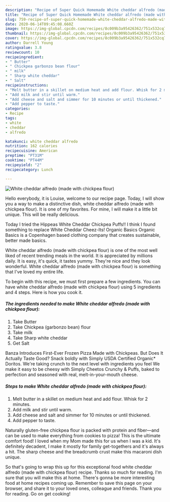 ```yaml
---
description: "Recipe of Super Quick Homemade White cheddar alfredo (made with chickpea flour)"
title: "Recipe of Super Quick Homemade White cheddar alfredo (made with chickpea flour)"
slug: 759-recipe-of-super-quick-homemade-white-cheddar-alfredo-made-with-chickpea-flour
date: 2020-06-14T09:45:08.660Z
image: https://img-global.cpcdn.com/recipes/8c009b3a95426362/751x532cq70/white-cheddar-alfredo-made-with-chickpea-flour-recipe-main-photo.jpg
thumbnail: https://img-global.cpcdn.com/recipes/8c009b3a95426362/751x532cq70/white-cheddar-alfredo-made-with-chickpea-flour-recipe-main-photo.jpg
cover: https://img-global.cpcdn.com/recipes/8c009b3a95426362/751x532cq70/white-cheddar-alfredo-made-with-chickpea-flour-recipe-main-photo.jpg
author: Darrell Young
ratingvalue: 3.8
reviewcount: 10
recipeingredient:
- " Butter"
- " Chickpea garbonzo bean flour"
- " milk"
- " Sharp white cheddar"
- " Salt"
recipeinstructions:
- "Melt butter in a skillet on medium heat and add flour. Whisk for 2 minutes."
- "Add milk and stir until warm."
- "Add cheese and salt and simmer for 10 minutes or until thickened."
- "Add pepper to taste."
categories:
- Recipe
tags:
- white
- cheddar
- alfredo

katakunci: white cheddar alfredo 
nutrition: 162 calories
recipecuisine: American
preptime: "PT31M"
cooktime: "PT44M"
recipeyield: "2"
recipecategory: Lunch

---
```



![White cheddar alfredo (made with chickpea flour)](https://img-global.cpcdn.com/recipes/8c009b3a95426362/751x532cq70/white-cheddar-alfredo-made-with-chickpea-flour-recipe-main-photo.jpg)

Hello everybody, it is Louise, welcome to our recipe page. Today, I will show you a way to make a distinctive dish, white cheddar alfredo (made with chickpea flour). It is one of my favorites. For mine, I will make it a little bit unique. This will be really delicious.

Today I tried the Hippeas White Cheddar Chickpea Puffs!! I think I found something to replace White Cheddar Cheez-Its! Organic Basics Organic Basics is a Copenhagen based clothing company that creates sustainable, better made basics.

White cheddar alfredo (made with chickpea flour) is one of the most well liked of recent trending meals in the world. It is appreciated by millions daily. It is easy, it's quick, it tastes yummy. They're nice and they look wonderful. White cheddar alfredo (made with chickpea flour) is something that I've loved my entire life.


To begin with this recipe, we must first prepare a few ingredients. You can have white cheddar alfredo (made with chickpea flour) using 5 ingredients and 4 steps. Here is how you cook it.

<!--inarticleads1-->

##### The ingredients needed to make White cheddar alfredo (made with chickpea flour):

1. Take  Butter
1. Take  Chickpea (garbonzo bean) flour
1. Take  milk
1. Take  Sharp white cheddar
1. Get  Salt


Banza Introduces First-Ever Frozen Pizza Made with Chickpeas. But Does It Actually Taste Good? Snack boldly with Simply USDA Certified Organic* Doritos. We&#39;re taking crunch to the next level with ingredients you feel We make it easy to be cheesy with Simply Cheetos Crunchy &amp; Puffs, baked to perfection and seasoned with real, melt-in-your-mouth cheese. 

<!--inarticleads2-->

##### Steps to make White cheddar alfredo (made with chickpea flour):

1. Melt butter in a skillet on medium heat and add flour. Whisk for 2 minutes.
1. Add milk and stir until warm.
1. Add cheese and salt and simmer for 10 minutes or until thickened.
1. Add pepper to taste.


Naturally gluten-free chickpea flour is packed with protein and fiber—and can be used to make everything from cookies to pizza! This is the ultimate comfort food! I loved when my Mom made this for us when I was a kid. It&#39;s definitely decadent, I make it mostly for family get-togethers and it&#39;s always a hit. The sharp cheese and the breadcrumb crust make this macaroni dish unique. 

So that's going to wrap this up for this exceptional food white cheddar alfredo (made with chickpea flour) recipe. Thanks so much for reading. I'm sure that you will make this at home. There's gonna be more interesting food at home recipes coming up. Remember to save this page on your browser, and share it to your loved ones, colleague and friends. Thank you for reading. Go on get cooking!
